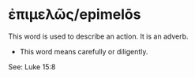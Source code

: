 # ἐπιμελῶς/epimelōs
This word is used to describe an action. It is an adverb.

* This word means carefully or diligently.

See: Luke 15:8
